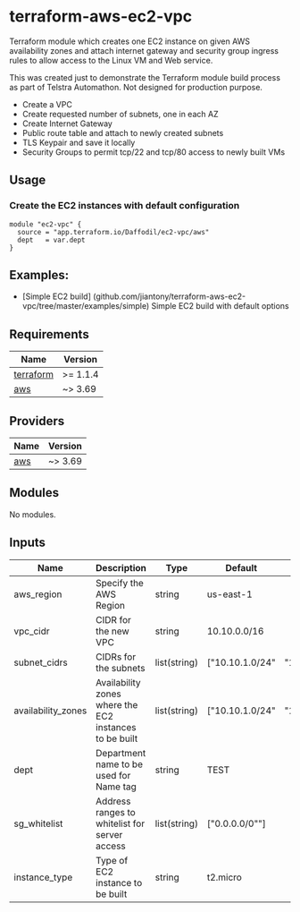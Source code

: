 # terraform-aws-ec2-vpc

Terraform module which creates one EC2 instance on given AWS availability zones and attach internet gateway and security group ingress rules to allow access to the Linux VM and Web service.

This was created just to demonstrate the Terraform module build process as part of Telstra Automathon. Not designed for production purpose.

- Create a VPC
- Create requested number of subnets, one in each AZ
- Create Internet Gateway
- Public route table and attach to newly created subnets
- TLS Keypair and save it locally
- Security Groups to permit tcp/22 and tcp/80 access to newly built VMs

## Usage

### Create the EC2 instances with default configuration

```hcl
module "ec2-vpc" {
  source = "app.terraform.io/Daffodil/ec2-vpc/aws"
  dept   = var.dept
}
```

## Examples:

- [Simple EC2 build] (github.com/jiantony/terraform-aws-ec2-vpc/tree/master/examples/simple) Simple EC2 build with default options

## Requirements

| Name | Version |
|------|---------|
| <a name="requirement_terraform"></a> [terraform](#requirement\_terraform) | >= 1.1.4 |
| <a name="requirement_aws"></a> [aws](#requirement\_aws) | ~> 3.69 |

## Providers

| Name | Version |
|------|---------|
| <a name="provider_aws"></a> [aws](#provider\_aws) | ~> 3.69 |

## Modules

No modules.

## Inputs
| Name | Description | Type | Default | Required |
|------|-------------|------|---------|:--------:|
|aws_region|Specify the AWS Region|string|us-east-1|no|
|vpc_cidr|CIDR for the new VPC|string|10.10.0.0/16|no|
|subnet_cidrs|CIDRs for the subnets|list(string)|["10.10.1.0/24"| "10.10.2.0/24"| "10.10.3.0/24"]|no|
|availability_zones|Availability zones where the EC2 instances to be built|list(string)|["10.10.1.0/24"| "10.10.2.0/24"| "10.10.3.0/24"]|no|
|dept|Department name to be used for Name tag|string|TEST|no|
|sg_whitelist|Address ranges to whitelist for server access|list(string)|["0.0.0.0/0""]|no|
|instance_type|Type of EC2 instance to be built|string|t2.micro|no|
